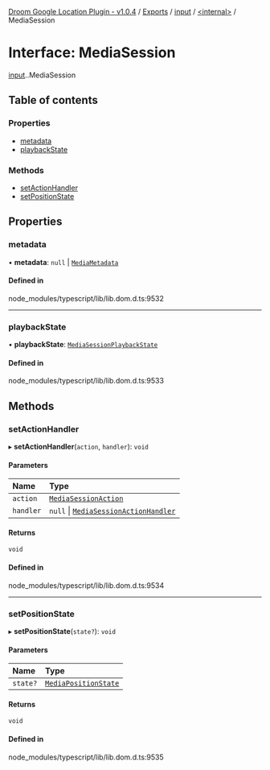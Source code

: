 [Droom Google Location Plugin - v1.0.4](../README.md) / [Exports](../modules.md) / [input](../modules/input.md) / [<internal\>](../modules/input._internal_.md) / MediaSession

# Interface: MediaSession

[input](../modules/input.md).[<internal>](../modules/input._internal_.md).MediaSession

## Table of contents

### Properties

- [metadata](input._internal_.MediaSession.md#metadata)
- [playbackState](input._internal_.MediaSession.md#playbackstate)

### Methods

- [setActionHandler](input._internal_.MediaSession.md#setactionhandler)
- [setPositionState](input._internal_.MediaSession.md#setpositionstate)

## Properties

### metadata

• **metadata**: ``null`` \| [`MediaMetadata`](../modules/input._internal_.md#mediametadata)

#### Defined in

node_modules/typescript/lib/lib.dom.d.ts:9532

___

### playbackState

• **playbackState**: [`MediaSessionPlaybackState`](../modules/input._internal_.md#mediasessionplaybackstate)

#### Defined in

node_modules/typescript/lib/lib.dom.d.ts:9533

## Methods

### setActionHandler

▸ **setActionHandler**(`action`, `handler`): `void`

#### Parameters

| Name | Type |
| :------ | :------ |
| `action` | [`MediaSessionAction`](../modules/input._internal_.md#mediasessionaction) |
| `handler` | ``null`` \| [`MediaSessionActionHandler`](input._internal_.MediaSessionActionHandler.md) |

#### Returns

`void`

#### Defined in

node_modules/typescript/lib/lib.dom.d.ts:9534

___

### setPositionState

▸ **setPositionState**(`state?`): `void`

#### Parameters

| Name | Type |
| :------ | :------ |
| `state?` | [`MediaPositionState`](input._internal_.MediaPositionState.md) |

#### Returns

`void`

#### Defined in

node_modules/typescript/lib/lib.dom.d.ts:9535
